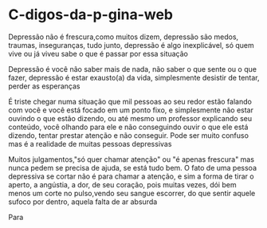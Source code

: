 # C-digos-da-p-gina-web
<!DOCTYPE html>
<html>
<head>
<title>DEPRESSÃO</title>
<p>Depressão não é frescura,como muitos dizem, depressão 
são medos, traumas, inseguranças, tudo junto, depressão 
é algo inexplicável, só quem vive ou já viveu sabe o
 que é passar por essa situação</p>
<p>Depressão é você não saber mais de nada,
não saber o que sente ou o que fazer, depressão é estar
exausto(a) da vida, simplesmente desistir de tentar,
perder as esperanças</p>
<p>É triste chegar numa situação que mil pessoas ao seu
redor estão falando com você e você está focado em um
ponto fixo, e simplesmente não estar ouvindo o que
estão dizendo, ou até mesmo um professor explicando
seu conteúdo, você olhando para ele e não conseguindo
ouvir o que ele está dizendo, tentar prestar atenção 
e não conseguir. Pode ser muito confuso mas é a
realidade de muitas pessoas depressivas</p>
<p>Muitos julgamentos,"só quer chamar
atenção" ou "é apenas frescura" mas nunca pedem
se precisa de ajuda, se está tudo bem. O fato de uma
pessoa depressiva se cortar não é para chamar a atenção,
e sim a forma de tirar o aperto, a angústia, a
dor, de seu coração, pois muitas vezes, dói bem
menos um corte no pulso,vendo seu sangue escorrer,
do que sentir aquele sufoco por dentro, aquela
falta de ar absurda</p>
<p>Para
